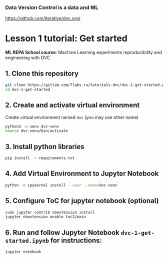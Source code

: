 ### Data Version Control is a data and ML
https://github.com/iterative/dvc.org/

# Lesson 1 tutorial: Get started 
**ML REPA School course**: Machine Learning experiments reproducibility and engineering with DVC

## 1. Clone this repository

```bash
git clone https://gitlab.com/7labs.ru/tutorials-dvc/dvc-1-get-started.git
cd dvc-1-get-started
```

## 2. Create and activate virtual environment

Create virtual environment named `dvc` (you may use other name)
```bash
python3 -m venv dvc-venv
source dvc-venv/bin/activate
```

## 3. Install python libraries

```bash
pip install -r requirements.txt
```

## 4. Add Virtual Environment to Jupyter Notebook

```bash
python -m ipykernel install --user --name=dvc-venv
```

## 5. Configure ToC for jupyter notebook (optional)

```bash
sudo jupyter contrib nbextension install
jupyter nbextension enable toc2/main
```

## 6. Run and follow Jupyter Notebook `dvc-1-get-started.ipynb` for instructions:

```bash
jupyter notebook
```
